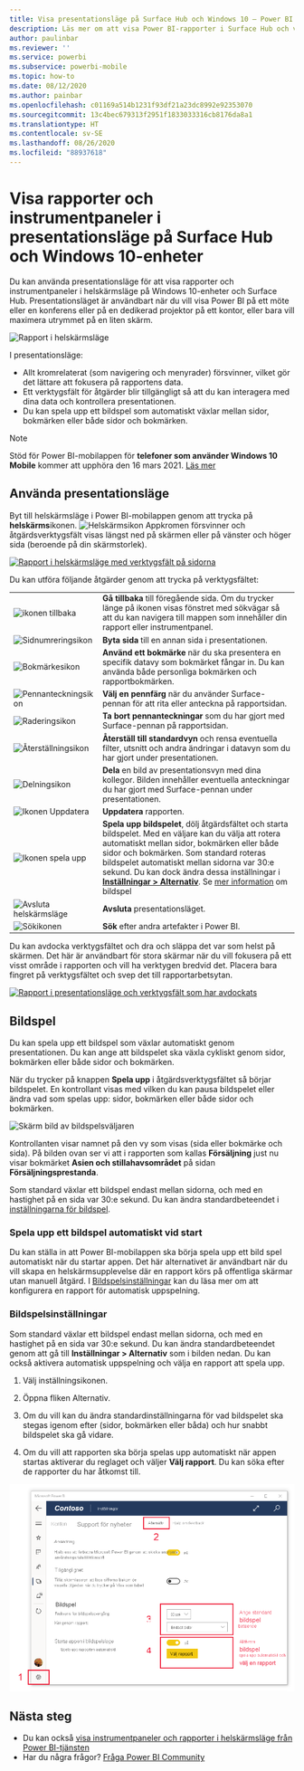 ```yaml
---
title: Visa presentationsläge på Surface Hub och Windows 10 – Power BI
description: Läs mer om att visa Power BI-rapporter i Surface Hub och visa Power BI-instrumentpaneler, rapporter och paneler i helskärmsläge på Windows 10-enheter.
author: paulinbar
ms.reviewer: ''
ms.service: powerbi
ms.subservice: powerbi-mobile
ms.topic: how-to
ms.date: 08/12/2020
ms.author: painbar
ms.openlocfilehash: c01169a514b1231f93df21a23dc8992e92353070
ms.sourcegitcommit: 13c4bec679313f2951f1833033316cb8176da8a1
ms.translationtype: HT
ms.contentlocale: sv-SE
ms.lasthandoff: 08/26/2020
ms.locfileid: "88937618"
---
```

# <a name="view-reports-and-dashboards-in-presentation-mode-on-surface-hub-and-windows-10-devices"></a>Visa rapporter och instrumentpaneler i presentationsläge på Surface Hub och Windows 10-enheter
Du kan använda presentationsläge för att visa rapporter och instrumentpaneler i helskärmsläge på Windows 10-enheter och Surface Hub. Presentationsläget är användbart när du vill visa Power BI på ett möte eller en konferens eller på en dedikerad projektor på ett kontor, eller bara vill maximera utrymmet på en liten skärm.

![Rapport i helskärmsläge](./media/mobile-windows-10-app-presentation-mode/power-bi-presentation-mode-2.png)

I presentationsläge:
* Allt kromrelaterat (som navigering och menyrader) försvinner, vilket gör det lättare att fokusera på rapportens data.
* Ett verktygsfält för åtgärder blir tillgängligt så att du kan interagera med dina data och kontrollera presentationen.
* Du kan spela upp ett bildspel som automatiskt växlar mellan sidor, bokmärken eller både sidor och bokmärken.

>[!NOTE]
>Stöd för Power BI-mobilappen för **telefoner som använder Windows 10 Mobile** kommer att upphöra den 16 mars 2021. [Läs mer](https://go.microsoft.com/fwlink/?linkid=2121400)

## <a name="use-presentation-mode"></a>Använda presentationsläge
Byt till helskärmsläge i Power BI-mobilappen genom att trycka på **helskärms**ikonen.
![Helskärmsikon](././media/mobile-windows-10-app-presentation-mode/power-bi-full-screen-icon.png) Appkromen försvinner och åtgärdsverktygsfält visas längst ned på skärmen eller på vänster och höger sida (beroende på din skärmstorlek).

[![Rapport i helskärmsläge med verktygsfält på sidorna](./media/mobile-windows-10-app-presentation-mode/power-bi-presentation-mode-toolbar.png)](./media/mobile-windows-10-app-presentation-mode/power-bi-presentation-mode-toolbar-expanded.png#lightbox)

Du kan utföra följande åtgärder genom att trycka på verktygsfältet:

|||
|-|-|
|![ikonen tillbaka](./media/mobile-windows-10-app-presentation-mode/power-bi-windows-10-presentation-back-icon.png)|**Gå tillbaka** till föregående sida. Om du trycker länge på ikonen visas fönstret med sökvägar så att du kan navigera till mappen som innehåller din rapport eller instrumentpanel.|
|![Sidnumreringsikon](./media/mobile-windows-10-app-presentation-mode/power-bi-windows-10-presentation-pages-icon.png)|**Byta sida** till en annan sida i presentationen.|
|![Bokmärkesikon](./media/mobile-windows-10-app-presentation-mode/power-bi-windows-10-presentation-bookmarks-icon.png)|**Använd ett bokmärke** när du ska presentera en specifik datavy som bokmärket fångar in. Du kan använda både personliga bokmärken och rapportbokmärken.|
|![Pennanteckningsikon](./media/mobile-windows-10-app-presentation-mode/power-bi-windows-10-presentation-ink-icon.png)|**Välj en pennfärg** när du använder Surface-pennan för att rita eller anteckna på rapportsidan.|
|![Raderingsikon](./media/mobile-windows-10-app-presentation-mode/power-bi-windows-10-presentation-eraser-icon.png)|**Ta bort pennanteckningar** som du har gjort med Surface-pennan på rapportsidan.          |
|![Återställningsikon](./media/mobile-windows-10-app-presentation-mode/power-bi-windows-10-presentation-reset-icon.png)|**Återställ till standardvyn** och rensa eventuella filter, utsnitt och andra ändringar i datavyn som du har gjort under presentationen.|
|![Delningsikon](./media/mobile-windows-10-app-presentation-mode/power-bi-windows-10-share-icon.png)|**Dela** en bild av presentationsvyn med dina kollegor. Bilden innehåller eventuella anteckningar du har gjort med Surface-pennan under presentationen.|
|![Ikonen Uppdatera](./media/mobile-windows-10-app-presentation-mode/power-bi-windows-10-presentation-refresh-icon.png)|**Uppdatera** rapporten.|
|![Ikonen spela upp](./media/mobile-windows-10-app-presentation-mode/power-bi-windows-10-presentation-play-icon.png)|**Spela upp bildspelet**, dölj åtgärdsfältet och starta bildspelet. Med en väljare kan du välja att rotera automatiskt mellan sidor, bokmärken eller både sidor och bokmärken. Som standard roteras bildspelet automatiskt mellan sidorna var 30:e sekund. Du kan dock ändra dessa inställningar i [**Inställningar > Alternativ**](#slideshow-settings). Se [mer information](#slideshows) om bildspel|
|![Avsluta helskärmsläge](./media/mobile-windows-10-app-presentation-mode/power-bi-windows-10-exit-full-screen-icon.png)|**Avsluta** presentationsläget.|
|![Sökikonen](./media/mobile-windows-10-app-presentation-mode/power-bi-windows-10-presentation-search-icon.png)|**Sök** efter andra artefakter i Power BI.|

Du kan avdocka verktygsfältet och dra och släppa det var som helst på skärmen. Det här är användbart för stora skärmar när du vill fokusera på ett visst område i rapporten och vill ha verktygen bredvid det. Placera bara fingret på verktygsfältet och svep det till rapportarbetsytan.

[![Rapport i presentationsläge och verktygsfält som har avdockats](./media/mobile-windows-10-app-presentation-mode/power-bi-windows-10-presentation-drag-toolbar-2.png)](./media/mobile-windows-10-app-presentation-mode/power-bi-windows-10-presentation-drag-toolbar-2-expanded.png#lightbox)

## <a name="slideshows"></a>Bildspel

Du kan spela upp ett bildspel som växlar automatiskt genom presentationen. Du kan ange att bildspelet ska växla cykliskt genom sidor, bokmärken eller både sidor och bokmärken.

När du trycker på knappen **Spela upp** i åtgärdsverktygsfältet så börjar bildspelet. En kontrollant visas med vilken du kan pausa bildspelet eller ändra vad som spelas upp: sidor, bokmärken eller både sidor och bokmärken.

![Skärm bild av bildspelsväljaren](././media/mobile-windows-10-app-presentation-mode//power-bi-windows-10-slideshow-selector.png)

 Kontrollanten visar namnet på den vy som visas (sida eller bokmärke och sida). På bilden ovan ser vi att i rapporten som kallas **Försäljning** just nu visar bokmärket **Asien och stillahavsområdet** på sidan **Försäljningsprestanda**.

Som standard växlar ett bildspel endast mellan sidorna, och med en hastighet på en sida var 30:e sekund. Du kan ändra standardbeteendet i [inställningarna för bildspel](#slideshow-settings).


### <a name="auto-play-a-slideshow-on-startup"></a>Spela upp ett bildspel automatiskt vid start

Du kan ställa in att Power BI-mobilappen ska börja spela upp ett bild spel automatiskt när du startar appen. Det här alternativet är användbart när du vill skapa en helskärmsupplevelse där en rapport körs på offentliga skärmar utan manuell åtgärd. I [Bildspelsinställningar](#slideshow-settings) kan du läsa mer om att konfigurera en rapport för automatisk uppspelning.

### <a name="slideshow-settings"></a>Bildspelsinställningar

Som standard växlar ett bildspel endast mellan sidorna, och med en hastighet på en sida var 30:e sekund. Du kan ändra standardbeteendet genom att gå till **Inställningar > Alternativ** som i bilden nedan. Du kan också aktivera automatisk uppspelning och välja en rapport att spela upp.

1. Välj inställningsikonen.

1. Öppna fliken Alternativ.

1. Om du vill kan du ändra standardinställningarna för vad bildspelet ska stegas igenom efter (sidor, bokmärken eller båda) och hur snabbt bildspelet ska gå vidare.

1. Om du vill att rapporten ska börja spelas upp automatiskt när appen startas aktiverar du reglaget och väljer **Välj rapport**. Du kan söka efter de rapporter du har åtkomst till.

![Skärmbild av bildspelsinställningarna](././media/mobile-windows-10-app-presentation-mode//power-bi-windows-10-slideshow-settings.png)

## <a name="next-steps"></a>Nästa steg
* Du kan också [visa instrumentpaneler och rapporter i helskärmsläge från Power BI-tjänsten](../end-user-focus.md)
* Har du några frågor? [Fråga Power BI Community](https://community.powerbi.com/)